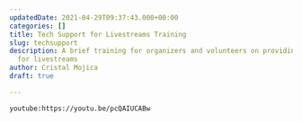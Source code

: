 ```yaml
---
updatedDate: 2021-04-29T09:37:43.000+00:00
categories: []
title: Tech Support for Livestreams Training
slug: techsupport
description: A brief training for organizers and volunteers on providing tech support
  for livestreams
author: Cristal Mojica
draft: true

---
```

`youtube:https://youtu.be/pcQAIUCABw`